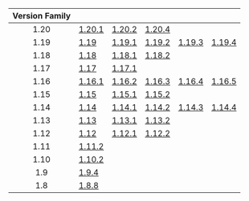 | Version Family | | | | | |
|:---:|---|---|---|---|---|
| 1.20 | [1.20.1](https://github.com/BaldGang/spigot-build/releases/download/20240410/spigot-1.20.1.jar) | [1.20.2](https://github.com/BaldGang/spigot-build/releases/download/20240410/spigot-1.20.2.jar) | [1.20.4](https://github.com/BaldGang/spigot-build/releases/download/20240410/spigot-1.20.4.jar) | | |
| 1.19 | [1.19](https://github.com/BaldGang/spigot-build/releases/download/20240410/spigot-1.19.jar) | [1.19.1](https://github.com/BaldGang/spigot-build/releases/download/20240410/spigot-1.19.1.jar) | [1.19.2](https://github.com/BaldGang/spigot-build/releases/download/20240410/spigot-1.19.2.jar) | [1.19.3](https://github.com/BaldGang/spigot-build/releases/download/20240410/spigot-1.19.3.jar) | [1.19.4](https://github.com/BaldGang/spigot-build/releases/download/20240410/spigot-1.19.4.jar) |
| 1.18 | [1.18](https://github.com/BaldGang/spigot-build/releases/download/20240410/spigot-1.18.jar) | [1.18.1](https://github.com/BaldGang/spigot-build/releases/download/20240410/spigot-1.18.1.jar) | [1.18.2](https://github.com/BaldGang/spigot-build/releases/download/20240410/spigot-1.18.2.jar) | | |
| 1.17 | [1.17](https://github.com/BaldGang/spigot-build/releases/download/20240410/spigot-1.17.jar) | [1.17.1](https://github.com/BaldGang/spigot-build/releases/download/20240410/spigot-1.17.1.jar) | | | |
| 1.16 | [1.16.1](https://github.com/BaldGang/spigot-build/releases/download/20240410/spigot-1.16.1.jar) | [1.16.2](https://github.com/BaldGang/spigot-build/releases/download/20240410/spigot-1.16.2.jar) | [1.16.3](https://github.com/BaldGang/spigot-build/releases/download/20240410/spigot-1.16.3.jar) | [1.16.4](https://github.com/BaldGang/spigot-build/releases/download/20240410/spigot-1.16.4.jar) | [1.16.5](https://github.com/BaldGang/spigot-build/releases/download/20240410/spigot-1.16.5.jar) |
| 1.15 | [1.15](https://github.com/BaldGang/spigot-build/releases/download/20240410/spigot-1.15.jar) | [1.15.1](https://github.com/BaldGang/spigot-build/releases/download/20240410/spigot-1.15.1.jar) | [1.15.2](https://github.com/BaldGang/spigot-build/releases/download/20240410/spigot-1.15.2.jar) | | |
| 1.14 | [1.14](https://github.com/BaldGang/spigot-build/releases/download/20240410/spigot-1.14.jar) | [1.14.1](https://github.com/BaldGang/spigot-build/releases/download/20240410/spigot-1.14.1.jar) | [1.14.2](https://github.com/BaldGang/spigot-build/releases/download/20240410/spigot-1.14.2.jar) | [1.14.3](https://github.com/BaldGang/spigot-build/releases/download/20240410/spigot-1.14.3.jar) | [1.14.4](https://github.com/BaldGang/spigot-build/releases/download/20240410/spigot-1.14.4.jar) |
| 1.13 | [1.13](https://github.com/BaldGang/spigot-build/releases/download/20240410/spigot-1.13.jar) | [1.13.1](https://github.com/BaldGang/spigot-build/releases/download/20240410/spigot-1.13.1.jar) | [1.13.2](https://github.com/BaldGang/spigot-build/releases/download/20240410/spigot-1.13.2.jar) | | |
| 1.12 | [1.12](https://github.com/BaldGang/spigot-build/releases/download/20240410/spigot-1.12.jar) | [1.12.1](https://github.com/BaldGang/spigot-build/releases/download/20240410/spigot-1.12.1.jar) | [1.12.2](https://github.com/BaldGang/spigot-build/releases/download/20240410/spigot-1.12.2.jar) | | |
| 1.11 | [1.11.2](https://github.com/BaldGang/spigot-build/releases/download/20240410/spigot-1.11.2.jar) | | | | |
| 1.10 | [1.10.2](https://github.com/BaldGang/spigot-build/releases/download/20240410/spigot-1.10.2.jar) | | | | |
| 1.9 | [1.9.4](https://github.com/BaldGang/spigot-build/releases/download/20240410/spigot-1.9.4.jar) | | | | |
| 1.8 | [1.8.8](https://github.com/BaldGang/spigot-build/releases/download/20240410/spigot-1.8.8.jar) | | | | |
